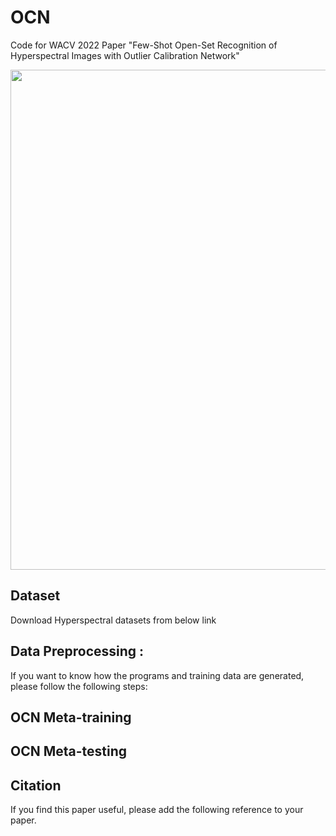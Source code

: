 # OCN

Code for WACV 2022 Paper "Few-Shot Open-Set Recognition of Hyperspectral Images with Outlier Calibration Network"
<p>
<img src="figures/Fig3_ProtoOSR.png" width="800">
</p>

## Dataset 
Download Hyperspectral datasets from below link
  
## Data Preprocessing :
If you want to know how the programs and training data are generated, please follow the following steps:

## OCN Meta-training

## OCN Meta-testing

## Citation
If you find this paper useful, please add the following reference to your paper.

